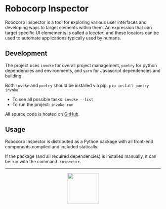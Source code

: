 # Robocorp Inspector

Robocorp Inspector is a tool for exploring various user interfaces
and developing ways to target elements within them. An expression
that can target specific UI elemements is called a _locator_, and
these locators can be used to automate applications typically
used by humans.

## Development

The project uses `invoke` for overall project management, `poetry` for
python dependencies and environments, and `yarn` for Javascript dependencies
and building.

Both `invoke` and `poetry` should be installed via pip: `pip install poetry invoke`

- To see all possible tasks: `invoke --list`
- To run the project: `invoke run `

All source code is hosted on [GitHub](https://github.com/robocorp/inspector/).

## Usage

Robocorp Inspector is distributed as a Python package with all front-end
components compiled and included statically.

If the package (and all required dependencies) is installed manually,
it can be run with the command: `inspector`.

---

<p align="center">
  <img height="100" src="https://cdn.robocorp.com/brand/Logo/Dark%20logo%20transparent%20with%20buffer%20space/Dark%20logo%20transparent%20with%20buffer%20space.svg">
</p>

